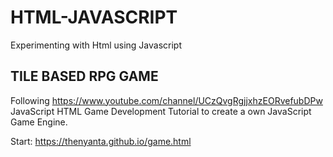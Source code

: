 # HTML-JAVASCRIPT

Experimenting with Html using Javascript

## TILE BASED RPG GAME

Following https://www.youtube.com/channel/UCzQvgRgjjxhzEORvefubDPw JavaScript HTML Game Development Tutorial
to create a own JavaScript Game Engine.

Start: https://thenyanta.github.io/game.html
